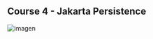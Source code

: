 ## Course 4 - Jakarta Persistence

![imagen](https://user-images.githubusercontent.com/63612112/209026566-a134aad2-68df-4f47-855a-c9eea8a9ddf1.png)
